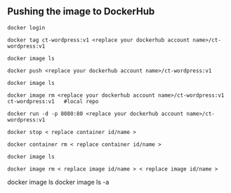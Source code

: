 ## Pushing the image to DockerHub
```
docker login
```
```
docker tag ct-wordpress:v1 <replace your dockerhub account name>/ct-wordpress:v1
```
```
docker image ls
```
```
docker push <replace your dockerhub account name>/ct-wordpress:v1
```
```
docker image ls
```
```
docker image rm <replace your dockerhub account name>/ct-wordpress:v1 ct-wordpress:v1   #local repo
```
```
docker run -d -p 8080:80 <replace your dockerhub account name>/ct-wordpress:v1
```
```
docker stop < replace container id/name >
```
```
docker container rm < replace container id/name >
```
```
docker image ls
```
```
docker image rm < replace image id/name > < replace image id/name >
```
docker image ls
docker image ls -a
